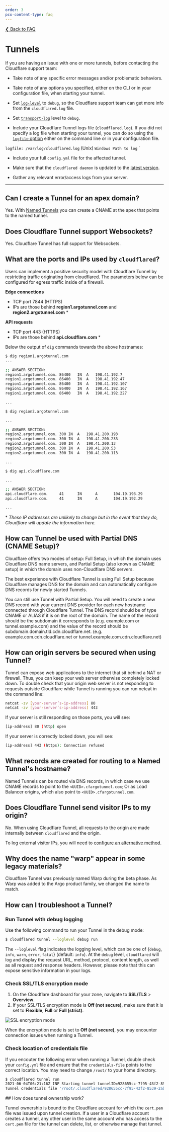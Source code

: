 ```yaml
---
order: 3
pcx-content-type: faq
---
```


[❮ Back to FAQ](/faq)

# Tunnels

If you are having an issue with one or more tunnels, before contacting the Cloudflare support team:

* Take note of any specific error messages and/or problematic behaviors.

* Take note of any options you specified, either on the CLI or in your configuration file, when starting your tunnel.

* Set [`log-level`](https://developers.cloudflare.com/cloudflare-one/connections/connect-apps/configuration/config#loglevel) to `debug`, so the Cloudflare support team can get more info from the `cloudflared.log` file.

* Set [`transport-log`](https://developers.cloudflare.com/cloudflare-one/connections/connect-apps/configuration/config#transport-loglevel) level to `debug`.

* Include your Cloudflare Tunnel logs file (`cloudflared.log`). If you did not specify a log file when starting your tunnel, you can do so using the [`logfile` option](https://developers.cloudflare.com/cloudflare-one/connections/connect-apps/configuration/config#logfile) either on the command line or in your configuration file.

`logfile: /var/log/cloudflared.log` (Unix)
`Windows Path to log`
`
* Include your full `config.yml` file for the affected tunnel.

* Make sure that the `cloudflared daemon` is updated to the [latest version](https://github.com/cloudflare/cloudflared).

* Gather any relevant error/access logs from your server.

------------------------------------

## ​Can I create a Tunnel for an apex domain?

Yes. With [Named Tunnels](https://blog.cloudflare.com/argo-tunnels-that-live-forever/) you can create a CNAME at the apex that points to the named tunnel.

## ​Does Cloudflare Tunnel support Websockets?

Yes. Cloudflare Tunnel has full support for Websockets.

## What are the ports and IPs used by `cloudflared`?

Users can implement a positive security model with Cloudflare Tunnel by restricting traffic originating from cloudflared. The parameters below can be configured for egress traffic inside of a firewall.

**Edge connections**
- TCP port 7844 (HTTPS)
- IPs are those behind **region1.argotunnel.com** and **region2.argotunnel.com** \*

**API requests**
- TCP port 443 (HTTPS)
- IPs are those behind **api.cloudflare.com** \*

Below the output of `dig` commands towards the above hostnames:

```bash
$ dig region1.argotunnel.com
...

;; ANSWER SECTION:
region1.argotunnel.com.	86400	IN	A	198.41.192.7
region1.argotunnel.com.	86400	IN	A	198.41.192.47
region1.argotunnel.com.	86400	IN	A	198.41.192.107
region1.argotunnel.com.	86400	IN	A	198.41.192.167
region1.argotunnel.com.	86400	IN	A	198.41.192.227

...

$ dig region2.argotunnel.com

...

;; ANSWER SECTION:
region2.argotunnel.com.	300	IN	A	198.41.200.193
region2.argotunnel.com.	300	IN	A	198.41.200.233
region2.argotunnel.com.	300	IN	A	198.41.200.13
region2.argotunnel.com.	300	IN	A	198.41.200.53
region2.argotunnel.com.	300	IN	A	198.41.200.113

...

$ dig api.cloudflare.com

...

;; ANSWER SECTION:
api.cloudflare.com.     41      IN      A       104.19.193.29
api.cloudflare.com.     41      IN      A       104.19.192.29

...
```

\* *These IP addresses are unlikely to change but in the event that they do, Cloudflare will update the information here.*

## How can Tunnel be used with Partial DNS (CNAME Setup)?

Cloudflare offers two modes of setup: Full Setup, in which the domain uses Cloudflare DNS name servers, and Partial Setup (also known as CNAME setup) in which the domain uses non-Cloudflare DNS servers.

The best experience with Cloudflare Tunnel is using Full Setup because Cloudflare manages DNS for the domain and can automatically configure DNS records for newly started Tunnels.

You can still use Tunnel with Partial Setup. You will need to create a new DNS record with your current DNS provider for each new hostname connected through Cloudflare Tunnel. The DNS record should be of type CNAME or ALIAS if it is on the root of the domain. The name of the record should be the subdomain it corresponds to (e.g. example.com or tunnel.example.com) and the value of the record should be subdomain.domain.tld.cdn.cloudflare.net. (e.g. example.com.cdn.cloudflare.net or tunnel.example.com.cdn.cloudflare.net)

## How can origin servers be secured when using Tunnel?

Tunnel can expose web applications to the internet that sit behind a NAT or firewall. Thus, you can keep your web server otherwise completely locked down. To double check that your origin web server is not responding to requests outside Cloudflare while Tunnel is running you can run netcat in the command line:

```bash
netcat -zv [your-server’s-ip-address] 80
netcat -zv [your-server’s-ip-address] 443
```

If your server is still responding on those ports, you will see:

```bash
[ip-address] 80 (http) open
```

If your server is correctly locked down, you will see:

```bash
[ip-address] 443 (https): Connection refused
```

## What records are created for routing to a Named Tunnel's hostname?

Named Tunnels can be routed via DNS records, in which case we use CNAME records to point to the `<UUID>.cfargotunnel.com`; Or as Load Balancer origins, which also point to `<UUID>.cfargotunnel.com`.

## Does Cloudflare Tunnel send visitor IPs to my origin?

No. When using Cloudflare Tunnel, all requests to the origin are made internally between `cloudflared` and the origin.

To log external visitor IPs, you will need to [configure an alternative method](https://support.cloudflare.com/hc/en-us/articles/200170786-Restoring-original-visitor-IPs-Logging-visitor-IP-addresses-with-mod-cloudflare-).

## Why does the name "warp" appear in some legacy materials?

Cloudflare Tunnel was previously named Warp during the beta phase. As Warp was added to the Argo product family, we changed the name to match.

## How can I troubleshoot a Tunnel?

### Run Tunnel with debug logging

Use the following command to run your Tunnel in the debug mode:
```sh
$ cloudflared tunnel --loglevel debug run
```

The `--loglevel` flag indicates the logging level, which can be one of {`debug`, `info`, `warn`, `error`, `fatal`} (default: `info`). At the `debug` level, `cloudflared` will log and display the request URL, method, protocol, content length, as well as all request and response headers. However, please note that this can expose sensitive information in your logs. 

### Check SSL/TLS encryption mode
1. On the Cloudflare dashboard for your zone, navigate to **SSL/TLS** > **Overview**.
1. If your SSL/TLS encryption mode is **Off (not secure)**, make sure that it is set to **Flexible**, **Full** or **Full (strict)**.

![SSL encryption mode](../static/documentation/connections/ssl-encryption-mode.png)

When the encryption mode is set to **Off (not secure)**, you may encounter connection issues when running a Tunnel.

### Check location of credentials file
If you encouter the following error when running a Tunnel, double check your `config.yml` file and ensure that the `credentials-file` points to the correct location. You may need to change `/root/` to your home directory.
```sh
$ cloudflared tunnel run
2021-06-04T06:21:16Z INF Starting tunnel tunnelID=928655cc-7f95-43f2-8539-2aba6cf3592d
Tunnel credentials file '/root/.cloudflared/928655cc-7f95-43f2-8539-2aba6cf3592d.json' doesn't exist or is not a file
```

## How does tunnel ownership work?

Tunnel ownership is bound to the Cloudflare account for which the `cert.pem` file was issued upon tunnel creation. If a user in a Cloudflare account creates a tunnel, any other user in the same account who has access to the `cert.pem` file for the tunnel can delete, list, or otherwise manage that tunnel.

